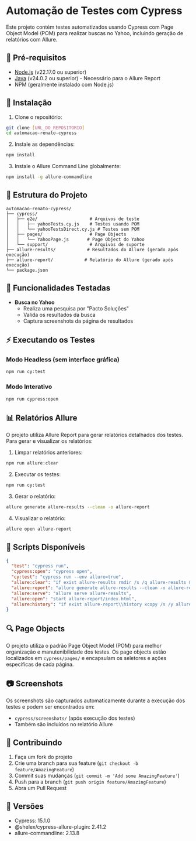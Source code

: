 # Automação de Testes com Cypress

Este projeto contém testes automatizados usando Cypress com Page Object Model (POM) para realizar buscas no Yahoo, incluindo geração de relatórios com Allure.

## 🔧 Pré-requisitos

- [Node.js](https://nodejs.org/) (v22.17.0 ou superior)
- [Java](https://www.java.com/) (v24.0.2 ou superior) - Necessário para o Allure Report
- NPM (geralmente instalado com Node.js)

## 🚀 Instalação

1. Clone o repositório:
```bash
git clone [URL_DO_REPOSITORIO]
cd automacao-renato-cypress
```

2. Instale as dependências:
```bash
npm install
```

3. Instale o Allure Command Line globalmente:
```bash
npm install -g allure-commandline
```

## 📁 Estrutura do Projeto

```
automacao-renato-cypress/
├── cypress/
│   ├── e2e/                    # Arquivos de teste
│   │   ├── yahooTests.cy.js    # Testes usando POM
│   │   └── yahooTestsDirect.cy.js # Testes sem POM
│   ├── pages/                  # Page Objects
│   │   └── YahooPage.js       # Page Object do Yahoo
│   └── support/                # Arquivos de suporte
├── allure-results/            # Resultados do Allure (gerado após execução)
├── allure-report/            # Relatório do Allure (gerado após execução)
└── package.json
```

## 🎯 Funcionalidades Testadas

- **Busca no Yahoo**
  - Realiza uma pesquisa por "Pacto Soluções"
  - Valida os resultados da busca
  - Captura screenshots da página de resultados

## ⚡ Executando os Testes

### Modo Headless (sem interface gráfica)
```bash
npm run cy:test
```

### Modo Interativo
```bash
npm run cypress:open
```

## 📊 Relatórios Allure

O projeto utiliza Allure Report para gerar relatórios detalhados dos testes. Para gerar e visualizar os relatórios:

1. Limpar relatórios anteriores:
```bash
npm run allure:clear
```

2. Executar os testes:
```bash
npm run cy:test
```

3. Gerar o relatório:
```bash
allure generate allure-results --clean -o allure-report
```

4. Visualizar o relatório:
```bash
allure open allure-report
```

## 📝 Scripts Disponíveis

```json
{
  "test": "cypress run",
  "cypress:open": "cypress open",
  "cy:test": "cypress run --env allure=true",
  "allure:clear": "if exist allure-results rmdir /s /q allure-results && if exist allure-report rmdir /s /q allure-report && if exist cypress\\screenshots rmdir /s /q cypress\\screenshots && if exist cypress\\videos rmdir /s /q cypress\\videos",
  "allure:report": "allure generate allure-results --clean -o allure-report",
  "allure:serve": "allure serve allure-results",
  "allure:open": "start allure-report/index.html",
  "allure:history": "if exist allure-report\\history xcopy /s /y allure-report\\history allure-results\\history\\ && if exist allure-report rmdir /s /q allure-report"
}
```

## 🔍 Page Objects

O projeto utiliza o padrão Page Object Model (POM) para melhor organização e manutenibilidade dos testes. Os page objects estão localizados em `cypress/pages/` e encapsulam os seletores e ações específicas de cada página.

## 📷 Screenshots

Os screenshots são capturados automaticamente durante a execução dos testes e podem ser encontrados em:
- `cypress/screenshots/` (após execução dos testes)
- Também são incluídos no relatório Allure

## 🤝 Contribuindo

1. Faça um fork do projeto
2. Crie uma branch para sua feature (`git checkout -b feature/AmazingFeature`)
3. Commit suas mudanças (`git commit -m 'Add some AmazingFeature'`)
4. Push para a branch (`git push origin feature/AmazingFeature`)
5. Abra um Pull Request

## 📌 Versões

- Cypress: 15.1.0
- @shelex/cypress-allure-plugin: 2.41.2
- allure-commandline: 2.13.8
